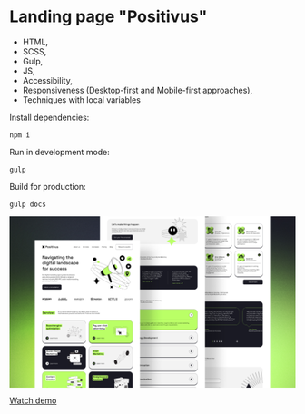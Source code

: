 # Landing page "Positivus"

- HTML,
- SCSS,
- Gulp,
- JS,
- Accessibility,
- Responsiveness (Desktop-first and Mobile-first approaches),
- Techniques with local variables


Install dependencies:
```
npm i
```

Run in development mode:
```
gulp
```

Build for production:
```
gulp docs
```

<img align="center" src="./src/img/Cover.jpg" alt="website cover">

[Watch demo](https://sergeyzheleznyak1.github.io/positivus/)
